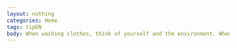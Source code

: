 ```yaml
---
layout: nothing
categories: Home
tags: tipEN
body: When washing clothes, think of yourself and the environment. When possible, wash at a temperature no higher than 40°C. Only use your washing machine when it is full. You will save on cleaning products, extend the service life of your washing machine and avoid unnecessary water and energy consumption. Dose washing powder according to the instructions on the package. Overdosing results in the introduction of more pollutants into sewage. If setting the relevant dose is a problem, consider buying washing powder tablets.
---
```


